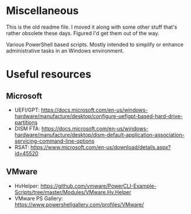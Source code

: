 # Miscellaneous
This is the old readme file. I moved it along with some other stuff that's rather obsolete these days. Figured I'd get them out of the way.

Various PowerShell based scripts. Mostly intended to simplify or enhance administrative tasks in an Windows environment.

# Useful resources
## Microsoft
* UEFI/GPT: https://docs.microsoft.com/en-us/windows-hardware/manufacture/desktop/configure-uefigpt-based-hard-drive-partitions
* DISM FTA: https://docs.microsoft.com/en-us/windows-hardware/manufacture/desktop/dism-default-application-association-servicing-command-line-options
* RSAT: https://www.microsoft.com/en-us/download/details.aspx?id=45520

## VMware
* HvHelper: https://github.com/vmware/PowerCLI-Example-Scripts/tree/master/Modules/VMware.Hv.Helper
* VMware PS Gallery: https://www.powershellgallery.com/profiles/VMware/